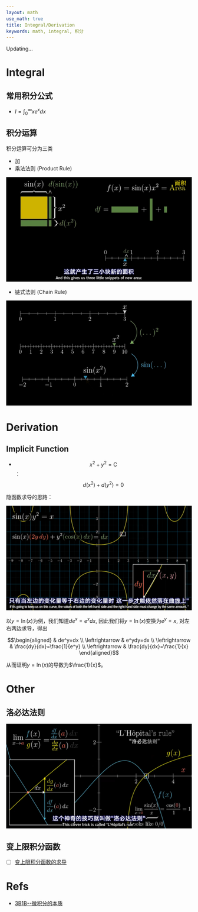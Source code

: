 ```yaml
---
layout: math
use_math: true
title: Integral/Derivation
keywords: math, integral, 积分
---
```


Updating...

# Integral

## 常用积分公式

- $I=\int_0^{\infty} x e^x dx$ 

## 积分运算
积分运算可分为三类
- 加
- 乘法法则 (Product Rule)

<div align="center"><img width="600" src="https://raw.githubusercontent.com/LfqGithub/LfqGithub.github.io/master/images/math/product-rule.png"/></div>

- 链式法则 (Chain Rule)

<div align="center"><img width="600" src="https://raw.githubusercontent.com/LfqGithub/LfqGithub.github.io/master/images/math/chain-rule.png"/></div>


# Derivation

## Implicit Function

- $$x^2+y^2=\mathrm{C}$$： $$d(x^2)+d(y^2)=0$$

隐函数求导的思路：

<div align="center"><img width="600" src="https://raw.githubusercontent.com/LfqGithub/LfqGithub.github.io/master/images/math/implicit_function_derivate.png"/></div>

以$y=\ln(x)$为例，我们知道$de^x=e^xdx$, 因此我们将$y=\ln (x)$变换为$e^y=x$, 对左右两边求导，得出

$$\begin{aligned}
& de^y=dx \\
\leftrightarrow & e^ydy=dx \\
\leftrightarrow & \frac{dy}{dx}=\frac{1}{e^y} \\
\leftrightarrow & \frac{dy}{dx}=\frac{1}{x} 
\end{aligned}$$

从而证明$y=\ln(x)$的导数为$\frac{1}{x}$。

# Other

## 洛必达法则

<div align="center"><img width="600" src="https://raw.githubusercontent.com/LfqGithub/LfqGithub.github.io/master/images/math/洛必达法则.png"/></div>

## 变上限积分函数

- [ ] [变上限积分函数的求导](http://www.saikr.com/a/2774)

# Refs

- [3B1B--微积分的本质](https://www.bilibili.com/video/av10308208)
